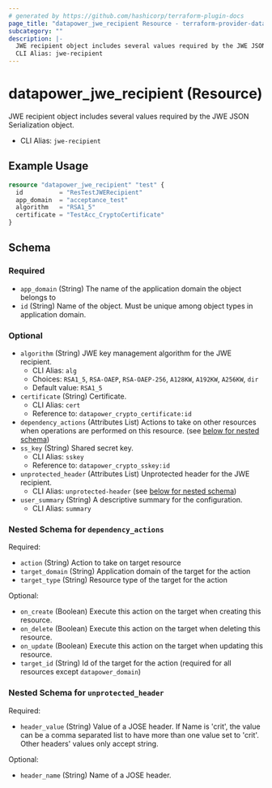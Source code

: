 ```yaml
---
# generated by https://github.com/hashicorp/terraform-plugin-docs
page_title: "datapower_jwe_recipient Resource - terraform-provider-datapower"
subcategory: ""
description: |-
  JWE recipient object includes several values required by the JWE JSON Serialization object.
  CLI Alias: jwe-recipient
---
```


# datapower_jwe_recipient (Resource)

JWE recipient object includes several values required by the JWE JSON Serialization object.
  - CLI Alias: `jwe-recipient`

## Example Usage

```terraform
resource "datapower_jwe_recipient" "test" {
  id          = "ResTestJWERecipient"
  app_domain  = "acceptance_test"
  algorithm   = "RSA1_5"
  certificate = "TestAcc_CryptoCertificate"
}
```

<!-- schema generated by tfplugindocs -->
## Schema

### Required

- `app_domain` (String) The name of the application domain the object belongs to
- `id` (String) Name of the object. Must be unique among object types in application domain.

### Optional

- `algorithm` (String) JWE key management algorithm for the JWE recipient.
  - CLI Alias: `alg`
  - Choices: `RSA1_5`, `RSA-OAEP`, `RSA-OAEP-256`, `A128KW`, `A192KW`, `A256KW`, `dir`
  - Default value: `RSA1_5`
- `certificate` (String) Certificate.
  - CLI Alias: `cert`
  - Reference to: `datapower_crypto_certificate:id`
- `dependency_actions` (Attributes List) Actions to take on other resources when operations are performed on this resource. (see [below for nested schema](#nestedatt--dependency_actions))
- `ss_key` (String) Shared secret key.
  - CLI Alias: `sskey`
  - Reference to: `datapower_crypto_sskey:id`
- `unprotected_header` (Attributes List) Unprotected header for the JWE recipient.
  - CLI Alias: `unprotected-header` (see [below for nested schema](#nestedatt--unprotected_header))
- `user_summary` (String) A descriptive summary for the configuration.
  - CLI Alias: `summary`

<a id="nestedatt--dependency_actions"></a>
### Nested Schema for `dependency_actions`

Required:

- `action` (String) Action to take on target resource
- `target_domain` (String) Application domain of the target for the action
- `target_type` (String) Resource type of the target for the action

Optional:

- `on_create` (Boolean) Execute this action on the target when creating this resource.
- `on_delete` (Boolean) Execute this action on the target when deleting this resource.
- `on_update` (Boolean) Execute this action on the target when updating this resource.
- `target_id` (String) Id of the target for the action (required for all resources except `datapower_domain`)


<a id="nestedatt--unprotected_header"></a>
### Nested Schema for `unprotected_header`

Required:

- `header_value` (String) Value of a JOSE header. If Name is 'crit', the value can be a comma separated list to have more than one value set to 'crit'. Other headers' values only accept string.

Optional:

- `header_name` (String) Name of a JOSE header.
